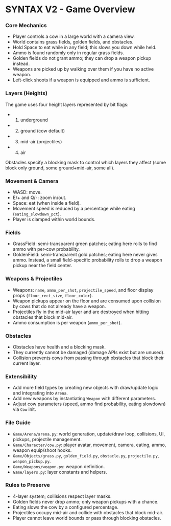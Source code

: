 # SYNTAX V2 - Game Overview

### Core Mechanics

- Player controls a cow in a large world with a camera view.
- World contains grass fields, golden fields, and obstacles.
- Hold Space to eat while in any field; this slows you down while held.
- Ammo is found randomly only in regular grass fields.
- Golden fields do not grant ammo; they can drop a weapon pickup instead.
- Weapons are picked up by walking over them if you have no active weapon.
- Left-click shoots if a weapon is equipped and ammo is sufficient.

### Layers (Heights)

The game uses four height layers represented by bit flags:
- 1) underground
- 2) ground (cow default)
- 3) mid-air (projectiles)
- 4) air

Obstacles specify a blocking mask to control which layers they affect (some block only ground, some ground+mid-air, some all).

### Movement & Camera

- WASD: move.
- E/+ and Q/-: zoom in/out.
- Space: eat (when inside a field).
- Movement speed is reduced by a percentage while eating (`eating_slowdown_pct`).
- Player is clamped within world bounds.

### Fields

- GrassField: semi-transparent green patches; eating here rolls to find ammo with per-cow probability.
- GoldenField: semi-transparent gold patches; eating here never gives ammo. Instead, a small field-specific probability rolls to drop a weapon pickup near the field center.

### Weapons & Projectiles

- Weapons: `name`, `ammo_per_shot`, `projectile_speed`, and floor display props (`floor_rect_size`, `floor_color`).
- Weapon pickups appear on the floor and are consumed upon collision by cows that do not already have a weapon.
- Projectiles fly in the mid-air layer and are destroyed when hitting obstacles that block mid-air.
- Ammo consumption is per weapon (`ammo_per_shot`).

### Obstacles

- Obstacles have health and a blocking mask.
- They currently cannot be damaged (damage APIs exist but are unused).
- Collision prevents cows from passing through obstacles that block their current layer.

### Extensibility

- Add more field types by creating new objects with draw/update logic and integrating into `Arena`.
- Add new weapons by instantiating `Weapon` with different parameters.
- Adjust cow parameters (speed, ammo find probability, eating slowdown) via `Cow` init.

### File Guide

- `Game/Arena/arena.py`: world generation, update/draw loop, collisions, UI, pickups, projectile management.
- `Game/Character/cow.py`: player avatar, movement, camera, eating, ammo, weapon equip/shoot hooks.
- `Game/Objects/grass.py`, `golden_field.py`, `obstacle.py`, `projectile.py`, `weapon_pickup.py`.
- `Game/Weapons/weapon.py`: weapon definition.
- `Game/layers.py`: layer constants and helpers.

### Rules to Preserve

- 4-layer system; collisions respect layer masks.
- Golden fields never drop ammo; only weapon pickups with a chance.
- Eating slows the cow by a configured percentage.
- Projectiles occupy mid-air and collide with obstacles that block mid-air.
- Player cannot leave world bounds or pass through blocking obstacles.
